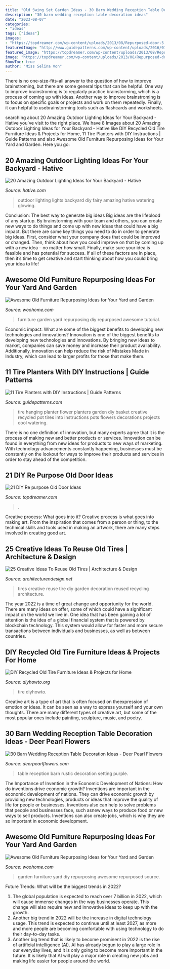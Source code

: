 ```yaml
---
title: "Old Swing Set Garden Ideas - 30 Barn Wedding Reception Table Decoration Ideas"
description: "30 barn wedding reception table decoration ideas"
date: "2023-08-07"
categories:
- "ideas"
tags: ["ideas"]
images:
- "https://topdreamer.com/wp-content/uploads/2013/08/Repurposed-door-5.jpg"
featuredImage: "http://www.guidepatterns.com/wp-content/uploads/2016/01/Hanging-Tire-Planters.jpg"
featured_image: "https://topdreamer.com/wp-content/uploads/2013/08/Repurposed-door-5.jpg"
image: "https://topdreamer.com/wp-content/uploads/2013/08/Repurposed-door-5.jpg"
ShowToc: true
author: "Miss Selina Von"
---
```



There is no one-size-fits-all answer to the question of how to improve brainstroming, but there are some general tips that can be helpful. One way to improve brainstroming is to regularly practice brainstorming, which is a process of coming up with ideas. Another way to improve brainstroming is to focus on specific goals or projects and work on them repeatedly. Finally, it can helpful to usebrainstorming tools such as flashcards and worksheets.

	

		
searching about 20 Amazing Outdoor Lighting Ideas for Your Backyard - Hative you've visit to the right place. We have 8 Images about 20 Amazing Outdoor Lighting Ideas for Your Backyard - Hative like DIY Recycled Old Tire Furniture Ideas &amp; Projects for Home, 11 Tire Planters with DIY Instructions | Guide Patterns and also Awesome Old Furniture Repurposing Ideas for Your Yard and Garden. Here you go:
		
    
## 20 Amazing Outdoor Lighting Ideas For Your Backyard - Hative

<img loading=lazy src="https://hative.com/wp-content/uploads/2017/06/outdoor-lighting/1-outdoor-lighting-diy-ideas-tutorials.jpg" onerror="this.onerror=null;this.src='https://tse2.mm.bing.net/th?id=OIP.k6y1SSiRRpcq4BoRYqsKYAHaLQ&amp;pid=15.1';" alt="20 Amazing Outdoor Lighting Ideas for Your Backyard - Hative">

_Source: hative.com_

>outdoor lighting lights backyard diy fairy amazing hative watering glowing. 

	

Conclusion: The best way to generate big ideas
Big ideas are the lifeblood of any startup. By brainstorming with your team and others, you can create new ways to do things and come up with new ideas that could have a big impact. But there are some key things you need to do in order to generate big ideas. First, consider what your company does that could be improved or changed. Then, think about how you could improve on that by coming up with a new idea – no matter how small. Finally, make sure your idea is feasible and has potential for success. If all of these factors are in place, then it’s time to get creative and start thinking about how you could bring your idea to life!

    
## Awesome Old Furniture Repurposing Ideas For Your Yard And Garden

<img loading=lazy src="https://www.woohome.com/wp-content/uploads/2016/02/repurposed-furniture-garden-yard-3-2.jpg" onerror="this.onerror=null;this.src='https://tse4.mm.bing.net/th?id=OIP.5HpV0DUhHuqOIfQ4-DKwYAHaSP&amp;pid=15.1';" alt="Awesome Old Furniture Repurposing Ideas for Your Yard and Garden">

_Source: woohome.com_

>furniture garden yard repurposing diy repurposed awesome tutorial. 

	

Economic impact: What are some of the biggest benefits to developing new technologies and innovations?
Innovation is one of the biggest benefits to developing new technologies and innovations. By bringing new ideas to market, companies can save money and increase their product availability. Additionally, innovation can help reduce the risk of Mistakes Made in Industry, which can lead to larger profits for those that make them.

    
## 11 Tire Planters With DIY Instructions | Guide Patterns

<img loading=lazy src="http://www.guidepatterns.com/wp-content/uploads/2016/01/Hanging-Tire-Planters.jpg" onerror="this.onerror=null;this.src='https://tse1.mm.bing.net/th?id=OIP.CcECXlMDTC-ARrG-qxhBsQHaLH&amp;pid=15.1';" alt="11 Tire Planters with DIY Instructions | Guide Patterns">

_Source: guidepatterns.com_

>tire hanging planter flower planters garden diy basket creative recycled pot tires into instructions pots flowers decorations projects cool watering. 

	

There is no one definition of innovation, but many experts agree that it is the process of making new and better products or services. Innovation can be found in everything from new ideas for products to new ways of marketing. With technology advancements constantly happening, businesses must be constantly on the lookout for ways to improve their products and services in order to stay ahead of the competition.

    
## 21 DIY Re Purpose Old Door Ideas

<img loading=lazy src="https://topdreamer.com/wp-content/uploads/2013/08/Repurposed-door-5.jpg" onerror="this.onerror=null;this.src='https://tse3.mm.bing.net/th?id=OIP.PIA_gdTdJq2CXx0qMqVEsgHaQV&amp;pid=15.1';" alt="21 DIY Re purpose Old Door Ideas">

_Source: topdreamer.com_

>. 

	

Creative process: What goes into it?
Creative process is what goes into making art. From the inspiration that comes from a person or thing, to the technical skills and tools used in making an artwork, there are many steps involved in creating good art.

    
## 25 Creative Ideas To Reuse Old Tires | Architecture &amp; Design

<img loading=lazy src="http://beautyharmonylife.com/wp-content/uploads/2014/04/20-800x1066.jpg" onerror="this.onerror=null;this.src='https://tse2.mm.bing.net/th?id=OIP.HsGMSEIhn6JHPLwipFXjUQHaJ3&amp;pid=15.1';" alt="25 Creative Ideas To Reuse Old Tires | Architecture &amp; Design">

_Source: architecturendesign.net_

>tires creative reuse tire diy garden decoration reused recycling architecture. 

	

The year 2022 is a time of great change and opportunity for the world. There are many ideas on offer, some of which could have a significant impact on the world we live in. One idea that has been gaining a lot of attention is the idea of a global financial system that is powered by blockchain technology. This system would allow for faster and more secure transactions between individuals and businesses, as well as between countries.

    
## DIY Recycled Old Tire Furniture Ideas &amp; Projects For Home

<img loading=lazy src="https://www.diyhowto.org/wp-content/uploads/DIYHowto-DIY-Old-Tire-Furniture-Ideas-Projects-16.jpg" onerror="this.onerror=null;this.src='https://tse1.mm.bing.net/th?id=OIP.RhhpXJBvCF5HjN94rDI3agHaRq&amp;pid=15.1';" alt="DIY Recycled Old Tire Furniture Ideas &amp; Projects for Home">

_Source: diyhowto.org_

>tire diyhowto. 

	

Creative art is a type of art that is often focused on theexpression of emotion or ideas. It can be seen as a way to express yourself and your own thoughts. There are many different types of creative art, but some of the most popular ones include painting, sculpture, music, and poetry.

    
## 30 Barn Wedding Reception Table Decoration Ideas - Deer Pearl Flowers

<img loading=lazy src="https://www.deerpearlflowers.com/wp-content/uploads/2015/04/rustic-purple-barn-wedding-reception-table-setting-ideas.jpg" onerror="this.onerror=null;this.src='https://tse4.mm.bing.net/th?id=OIP.uDVleVqNCucwIt3IgFxLUgHaLH&amp;pid=15.1';" alt="30 Barn Wedding Reception Table Decoration Ideas - Deer Pearl Flowers">

_Source: deerpearlflowers.com_

>table reception barn rustic decoration setting purple. 

	

The Importance of Invention in the Economic Development of Nations: How do inventions drive economic growth?
Inventions are important in the economic development of nations. They can drive economic growth by providing new technologies, products or ideas that improve the quality of life for people or businesses. Inventions also can help to solve problems that people and businesses face, such asnew ways to produce food or new ways to sell products. Inventions can also create jobs, which is why they are so important in economic development.

    
## Awesome Old Furniture Repurposing Ideas For Your Yard And Garden

<img loading=lazy src="https://www.woohome.com/wp-content/uploads/2016/02/repurposed-furniture-garden-yard-12.jpg" onerror="this.onerror=null;this.src='https://tse1.mm.bing.net/th?id=OIP.3pGok8iSjaVTehAryotYogHaJ4&amp;pid=15.1';" alt="Awesome Old Furniture Repurposing Ideas for Your Yard and Garden">

_Source: woohome.com_

>garden furniture yard diy repurposing awesome repurposed source. 

	

Future Trends: What will be the biggest trends in 2022?
1. The global population is expected to reach over 7 billion in 2022, which will cause immense changes in the way businesses operate. This change will also require new and innovative ideas to keep up with the growth.
2. Another big trend in 2022 will be the increase in digital technology usage. This trend is expected to continue until at least 2027, as more and more people are becoming comfortable with using technology to do their day-to-day tasks.
3. Another big trend that is likely to become prominent in 2022 is the rise of artificial intelligence (AI). AI has already begun to play a large role in our everyday lives, and it is only going to become more important in the future. It is likely that AI will play a major role in creating new jobs and making life easier for people around the world.

